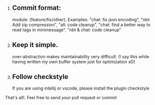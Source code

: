 1) ## Commit format:
    module: (feature/fix/other). Examples:
    "chat: fix json encoding",
    "nbt: Add zip compression",
    "all: code cleanup",
    "chat: find a better way to read tags in minimessage",
    "nbt & chat: code cleanup"

2) ## Keep it simple.
    over-abstraction makes maintainability very difficult.
    (I say this while having written my own buffer system just for optimization xD)

3) ## Follow checkstyle
    If you are using intellij or vscode, please install the plugin checkstyle

That's all!. Feel free to send your pull request or commit